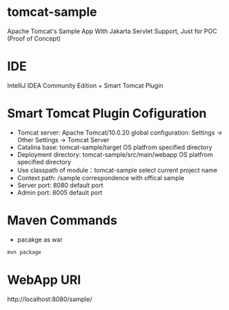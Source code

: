 # tomcat-sample
Apache Tomcat's Sample App With Jakarta Servlet Support, Just for POC (Proof of Concept)

# IDE
IntelliJ IDEA Community Edition + Smart Tomcat Plugin

# Smart Tomcat Plugin Cofiguration
- Tomcat server: Apache Tomcat/10.0.20
global configuration: Settings -> Other Settings -> Tomcat Server
- Catalina base: tomcat-sample/target
OS platfrom specified directory
- Deployment directory: tomcat-sample/src/main/webapp
OS platfrom specified directory
- Use classpath of module：tomcat-sample
select current project name
- Context path: /sample
correspondence with offical sample
- Server port: 8080
default port
- Admin port: 8005
default port

# Maven Commands
- pacakge as war
```bash
mvn package
```

# WebApp URI
http://localhost:8080/sample/
